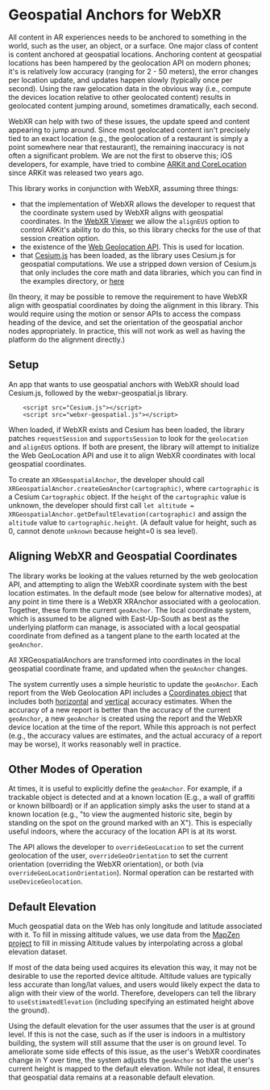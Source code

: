 # Geospatial Anchors for WebXR

All content in AR experiences needs to be anchored to something in the world, such as the user, an object, or a surface. One major class of content is content anchored at geospatial locations. Anchoring content at geospatial locations has been hampered by the geolocation API on modern phones; it's is relatively low accuracy (ranging for 2 - 50 meters), the error changes per location update, and updates happen slowly (typically once per second).  Using the raw gelocation data in the obvious way (i.e., compute the devices location relative to other geolocated content) results in geolocated content jumping around, sometimes dramatically, each second.

WebXR can help with two of these issues, the update speed and content appearing to jump around.  Since most geolocated content isn't precisely tied to an exact location (e.g., the geolocation of a restaurant is simply a point somewhere near that restaurant), the remaining inaccuracy is not often a significant problem.  We are not the first to observe this;  iOS developers, for example, have tried to combine [ARKit and CoreLocation](https://github.com/ProjectDent/ARKit-CoreLocation) since ARKit was released two years ago.

This library works in conjunction with WebXR, assuming three things:
- that the implementation of WebXR allows the developer to request that the coordinate system used by WebXR aligns with geospatial coordinates.  In the [WebXR Viewer](https://github.com/mozilla-mobile/webxr-ios) we allow the `alignEUS` option to control ARKit's ability to do this, so this library checks for the use of that session creation option.
- the existence of the [Web Geolocation API](https://developer.mozilla.org/en-US/docs/Web/API/Geolocation_API).  This is used for location.
- that [Cesium.js](https://cesiumjs.org) has been loaded, as the library uses Cesium.js for geospatial computations.   We use a stripped down version of Cesium.js that only includes the core math and data libraries, which you can find in the examples directory, or [here](https://github.com/blairmacintyre/cesium/tree/minimal-cesium-core)

(In theory, it may be possible to remove the requirement to have WebXR align with geospatial coordinates by doing the alignment in this library. This would require using the motion or sensor APIs to access the compass heading of the device, and set the orientation of the geospatial anchor nodes appropriately.  In practice, this will not work as well as having the platform do the alignment directly.)

## Setup

An app that wants to use geospatial anchors with WebXR should load Cesium.js, followed by the webxr-geospatial.js library.

```
    <script src="Cesium.js"></script>
    <script src="webxr-geospatial.js"></script>
```

When loaded, if WebXR exists and Cesium has been loaded, the library patches `requestSession` and `supportsSession` to look for the `geolocation` and `alignEUS` options.  If both are present, the library will attempt to initialize the Web GeoLocation API and use it to align WebXR coordinates with local geospatial coordinates.

To create an `XRGeospatialAnchor`, the developer should call `XRGeospatialAnchor.createGeoAnchor(cartographic)`, where `cartographic` is a Cesium `Cartographic` object.  If the `height` of the `cartographic` value is unknown, the developer should first call `let altitude = XRGeospatialAnchor.getDefaultElevation(cartographic)` and assign the `altitude` value to `cartographic.height`.  (A default value for height, such as 0, cannot denote `unknown` because height=0 is sea level).

## Aligning WebXR and Geospatial Coordinates

The library works be looking at the values returned by the web geolocation API, and attempting to align the WebXR coordinate system with the best location estimates.  In the default mode (see below for alternative modes), at any point in time there is a WebXR XRAnchor associated with a geolocation.  Together, these form the current `geoAnchor`.  The local coordinate system, which is assumed to be aligned with East-Up-South as best as the underlying platform can manage, is associated with a local geospatial coordinate from defined as a tangent plane to the earth located at the `geoAnchor`. 

All XRGeospatialAnchors are transformed into coordinates in the local geospatial coordinate frame, and updated when the `geoAnchor` changes.

The system currently uses a simple heuristic to update the `geoAnchor`. Each report from the Web Geolocation API includes a [Coordinates object](https://developer.mozilla.org/en-US/docs/Web/API/Coordinates) that includes both [horizontal](https://developer.mozilla.org/en-US/docs/Web/API/Coordinates/accuracy) and [vertical](https://developer.mozilla.org/en-US/docs/Web/API/Coordinates/altitudeAccuracy) accuracy estimates.  When the accuracy of a new report is better than the accuracy of the current `geoAnchor`, a new `geoAnchor` is created using the report and the WebXR device location at the time of the report.  While this approach is not perfect (e.g., the accuracy values are estimates, and the actual accuracy of a report may be worse), it works reasonably well in practice.

## Other Modes of Operation

At times, it is useful to explicitly define the `geoAnchor`.  For example, if a trackable object is detected and at a known location (E.g., a wall of graffiti or known billboard) or if an application simply asks the user to stand at a known location (e.g., "to view the augmented historic site, begin by standing on the spot on the ground marked with an X").  This is especially useful indoors, where the accuracy of the location API is at its worst.

The API allows the developer to `overrideGeoLocation` to set the current geolocation of the user, `overrideGeoOrientation` to set the current orientation (overriding the WebXR orientation), or both (via `overrideGeoLocationOrientation`).  Normal operation can be restarted with `useDeviceGeolocation`.

## Default Elevation

Much geospatial data on the Web has only longitude and latitude associated with it.  To fill in missing altitude values, we use data from the [MapZen project](https://www.linuxfoundation.org/press-release/2019/01/mapzen-open-source-data-and-software-for-real-time-mapping-applications-to-become-a-linux-foundation-project/) to fill in missing Altitude values by interpolating across a global elevation dataset.  

If most of the data being used acquires its elevation this way, it may not be desirable to use the reported device altitude.  Altitude values are typically less accurate than long/lat values, and users would likely expect the data to align with their view of the world.  Therefore, developers can tell the library to `useEstimatedElevation` (including specifying an estimated height above the ground).

Using the default elevation for the user assumes that the user is at ground level.  If this is not the case, such as if the user is indoors in a multistory building, the system will still assume that the user is on ground level.  To ameliorate some side effects of this issue, as the user's WebXR coordinates change in Y over time, the system adjusts the `geoAnchor` so that the user's current height is mapped to the default elevation.  While not ideal, it ensures that geospatial data remains at a reasonable default elevation.
